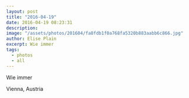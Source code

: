 ```yaml
---
layout: post
title: "2016-04-19"
date: 2016-04-19 08:23:31
description: 
image: "/assets/photos/201604/fa8fdb1f0a768fa5320b883aabb6c866.jpg"
author: Elise Plain
excerpt: Wie immer
tags: 
  - photos
  - all
---
```


Wie immer
<p></p>
Vienna, Austria